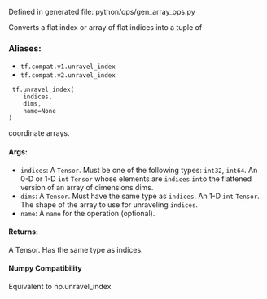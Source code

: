 
Defined in generated file: python/ops/gen_array_ops.py

Converts a flat index or array of flat indices into a tuple of
### Aliases:
- `tf.compat.v1.unravel_index`
- `tf.compat.v2.unravel_index`

```
 tf.unravel_index(
    indices,
    dims,
    name=None
)
```

coordinate arrays.
#### Args:
- `indices`: A `Tensor`. Must be one of the following types: `int32`, `int64`. An 0-D or 1-D `int` `Tensor` whose elements are `indices` `int`o the flattened version of an array of dimensions dims.
- `dims`: A `Tensor`. Must have the same type as `indices`. An 1-D `int` `Tensor`. The shape of the array to use for unraveling `indices`.
- `name`: A `name` for the operation (optional).
#### Returns:

A Tensor. Has the same type as indices.
#### Numpy Compatibility

Equivalent to np.unravel_index
